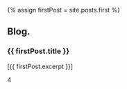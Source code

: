 {% assign firstPost = site.posts.first %}

## Blog.

### {{ firstPost.title }}
[{{ firstPost.excerpt }}]

4